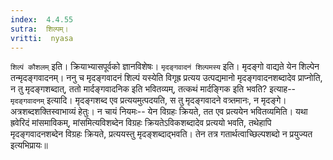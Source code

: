 ```yaml
---
index:  4.4.55
sutra:  शिल्पम्।
vritti:  nyasa
---
```


`शिल्पं कौशलम्` इति। क्रियाभ्यासपूर्वको ज्ञानविशेषः। `मृदङ्गवादनं शिल्पमस्य` इति। मृदङ्गो वाद्यते येन शिल्पेन तन्मृदङ्गवादनम्। ननु च मृदङ्गवादनं शिल्पं यस्येति विगृह्र प्रत्यय उत्पद्यमानो मृदङ्गवादनशब्दादेव प्राप्नोति, न तु मृदङ्गशब्दात्, ततो मार्दङ्गवादनिक इति भवितव्यम्, तत्कथं मार्दङ्गिक इति भवति? इत्याह-- `मृदङ्गवादनम्` इत्यादि। मृदङ्गशब्द एव प्रत्ययमुत्पदयति, स तु मृदङ्गवादने वत्र्तमानः, न मृदङ्गे। अत्रशब्दशक्तिस्वाभाव्यं हेतुः। न चायं नियमः-- येन विग्रहः क्रियते, तत एव प्रत्ययेन भवितव्यमिति। यथा ह्रवेरिदं मांसमाविकम्, मांसमित्यविशब्देन विग्रहः क्रियतेऽविकशब्दादेव प्रत्ययो भवति, तथेहापि मृदङ्गवादनशब्देन विग्रहः क्रियते, प्रत्ययस्तु मृदङ्शब्दाद्भवति। तेन तत्र गतार्थत्वाच्छिल्पशब्दो न प्रयुज्यत इत्यभिप्रायः॥
